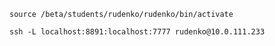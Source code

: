 ```
source /beta/students/rudenko/rudenko/bin/activate
```
``ssh -L localhost:8891:localhost:7777 rudenko@10.0.111.233
``
